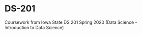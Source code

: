 # DS-201
Coursework from Iowa State DS 201 Spring 2020 (Data Science - Introduction to Data Science)
